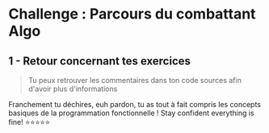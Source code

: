 # Challenge : Parcours du combattant Algo

## 1 - Retour concernant tes exercices

>  Tu peux retrouver les commentaires dans ton code sources afin d'avoir plus d'informations

Franchement tu déchires, euh pardon, tu as tout à fait compris les concepts basiques de la programmation fonctionnelle !
Stay confident everything is fine! :star::star::star::star::star:
